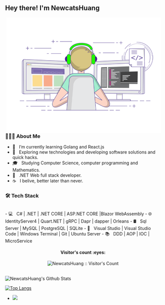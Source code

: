 <h2> Hey there! I'm NewcatsHuang</h2>
<img align="right" alt="GIF" src="https://raw.githubusercontent.com/devSouvik/devSouvik/master/gif3.gif" width="500"/>

<h3> 👨🏻‍💻 About Me </h3>

- 🔭 &nbsp; I’m currently learning Golang and React.js
- 🤔 &nbsp; Exploring new technologies and developing software solutions and quick hacks.
- 🎓 &nbsp; Studying Computer Science, computer programming and Mathematics.
- 💼 &nbsp; .NET Web full stack developer.
- ☕ &nbsp; I belive, better later than never. 

<h3>🛠 Tech Stack</h3>
<br>
- 💻 &nbsp; C# | .NET | .NET CORE | ASP.NET CORE |Blazor WebAssembly
- 🌐 &nbsp; IdentityServer4 | Quart.NET | gRPC | Dapr | dapper | Orleans 
- 🛢 &nbsp; Sql Server | MySQL | PostgreSQL | SQLite
- 🔧 &nbsp; Visual Studio | Visual Studio Code | Windows Terminal | Git | Ubuntu Server
- 📚 &nbsp; DDD | AOP | IOC | MicroService

<br/>
<h4 align="center">Visitor's count :eyes:</h4>

<p align="center"><img src="https://profile-counter.glitch.me/{newcatshuang}/count.svg" alt="NewcatsHuang :: Visitor's Count" /></p>
<br>

<img align="center" src="https://github-readme-stats.vercel.app/api?username=newcatshuang&include_all_commits=true&count_private=true&show_icons=true&line_height=20&title_color=7A7ADB&icon_color=2234AE&text_color=D3D3D3&bg_color=0,000000,130F40" alt="NewcatsHuang's Github Stats">

</br>

[![Top Langs](https://github-readme-stats.vercel.app/api/top-langs/?username=NewcatsHuang&layout=compact&text_color=daf7dc&bg_color=151515)](https://github.com/NewcatsHuang/github-readme-stats)
- <img src="https://github-readme-stats.vercel.app/api?username=newcatshuang" />

<!---
newcatshuang/newcatshuang is a ✨ special ✨ repository because its `README.md` (this file) appears on your GitHub profile.
You can click the Preview link to take a look at your changes.
--->
